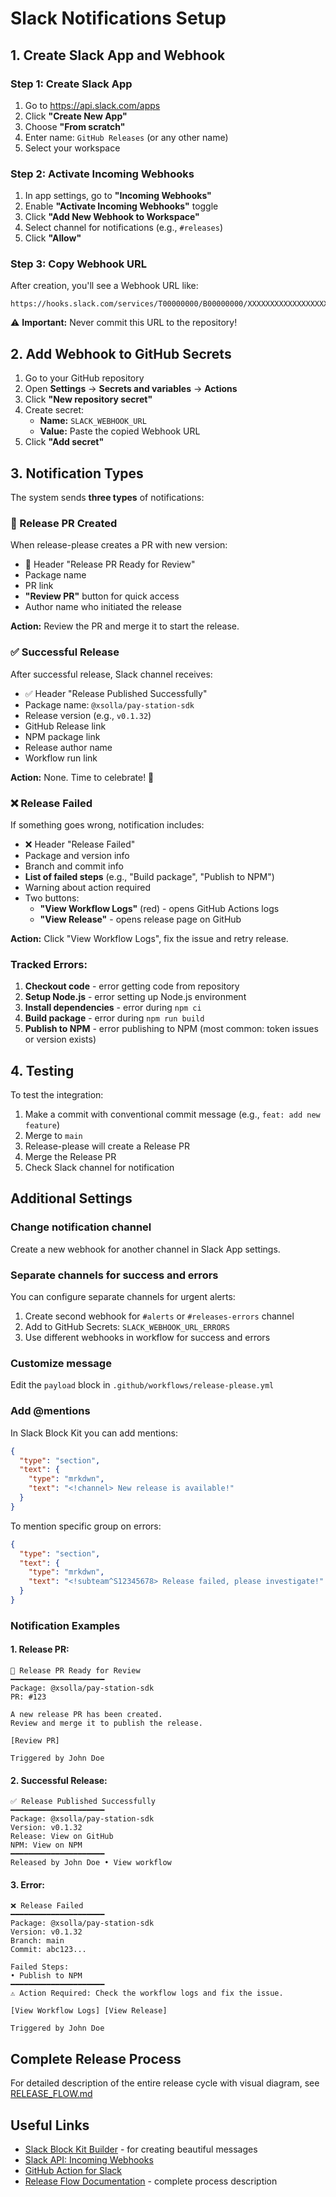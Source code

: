# Slack Notifications Setup

## 1. Create Slack App and Webhook

### Step 1: Create Slack App
1. Go to https://api.slack.com/apps
2. Click **"Create New App"**
3. Choose **"From scratch"**
4. Enter name: `GitHub Releases` (or any other name)
5. Select your workspace

### Step 2: Activate Incoming Webhooks
1. In app settings, go to **"Incoming Webhooks"**
2. Enable **"Activate Incoming Webhooks"** toggle
3. Click **"Add New Webhook to Workspace"**
4. Select channel for notifications (e.g., `#releases`)
5. Click **"Allow"**

### Step 3: Copy Webhook URL
After creation, you'll see a Webhook URL like:
```
https://hooks.slack.com/services/T00000000/B00000000/XXXXXXXXXXXXXXXXXXXX
```

⚠️ **Important:** Never commit this URL to the repository!

## 2. Add Webhook to GitHub Secrets

1. Go to your GitHub repository
2. Open **Settings** → **Secrets and variables** → **Actions**
3. Click **"New repository secret"**
4. Create secret:
   - **Name:** `SLACK_WEBHOOK_URL`
   - **Value:** Paste the copied Webhook URL
5. Click **"Add secret"**

## 3. Notification Types

The system sends **three types** of notifications:

### 📝 Release PR Created
When release-please creates a PR with new version:
- 📝 Header "Release PR Ready for Review"
- Package name
- PR link
- **"Review PR"** button for quick access
- Author name who initiated the release

**Action:** Review the PR and merge it to start the release.

### ✅ Successful Release
After successful release, Slack channel receives:
- ✅ Header "Release Published Successfully"
- Package name: `@xsolla/pay-station-sdk`
- Release version (e.g., `v0.1.32`)
- GitHub Release link
- NPM package link
- Release author name
- Workflow run link

**Action:** None. Time to celebrate! 🎉

### ❌ Release Failed
If something goes wrong, notification includes:
- ❌ Header "Release Failed"
- Package and version info
- Branch and commit info
- **List of failed steps** (e.g., "Build package", "Publish to NPM")
- Warning about action required
- Two buttons:
  - **"View Workflow Logs"** (red) - opens GitHub Actions logs
  - **"View Release"** - opens release page on GitHub

**Action:** Click "View Workflow Logs", fix the issue and retry release.

### Tracked Errors:
1. **Checkout code** - error getting code from repository
2. **Setup Node.js** - error setting up Node.js environment
3. **Install dependencies** - error during `npm ci`
4. **Build package** - error during `npm run build`
5. **Publish to NPM** - error publishing to NPM (most common: token issues or version exists)

## 4. Testing

To test the integration:
1. Make a commit with conventional commit message (e.g., `feat: add new feature`)
2. Merge to `main`
3. Release-please will create a Release PR
4. Merge the Release PR
5. Check Slack channel for notification

## Additional Settings

### Change notification channel
Create a new webhook for another channel in Slack App settings.

### Separate channels for success and errors
You can configure separate channels for urgent alerts:

1. Create second webhook for `#alerts` or `#releases-errors` channel
2. Add to GitHub Secrets: `SLACK_WEBHOOK_URL_ERRORS`
3. Use different webhooks in workflow for success and errors

### Customize message
Edit the `payload` block in `.github/workflows/release-please.yml`

### Add @mentions
In Slack Block Kit you can add mentions:
```json
{
  "type": "section",
  "text": {
    "type": "mrkdwn",
    "text": "<!channel> New release is available!"
  }
}
```

To mention specific group on errors:
```json
{
  "type": "section",
  "text": {
    "type": "mrkdwn",
    "text": "<!subteam^S12345678> Release failed, please investigate!"
  }
}
```

### Notification Examples

#### 1. Release PR:
```
📝 Release PR Ready for Review
━━━━━━━━━━━━━━━━━━━━━
Package: @xsolla/pay-station-sdk
PR: #123

A new release PR has been created.
Review and merge it to publish the release.

[Review PR]

Triggered by John Doe
```

#### 2. Successful Release:
```
✅ Release Published Successfully
━━━━━━━━━━━━━━━━━━━━━
Package: @xsolla/pay-station-sdk
Version: v0.1.32
Release: View on GitHub
NPM: View on NPM
━━━━━━━━━━━━━━━━━━━━━
Released by John Doe • View workflow
```

#### 3. Error:
```
❌ Release Failed
━━━━━━━━━━━━━━━━━━━━━
Package: @xsolla/pay-station-sdk
Version: v0.1.32
Branch: main
Commit: abc123...

Failed Steps:
• Publish to NPM
━━━━━━━━━━━━━━━━━━━━━
⚠️ Action Required: Check the workflow logs and fix the issue.

[View Workflow Logs] [View Release]

Triggered by John Doe
```

## Complete Release Process

For detailed description of the entire release cycle with visual diagram, see [RELEASE_FLOW.md](./RELEASE_FLOW.md)

## Useful Links

- [Slack Block Kit Builder](https://app.slack.com/block-kit-builder) - for creating beautiful messages
- [Slack API: Incoming Webhooks](https://api.slack.com/messaging/webhooks)
- [GitHub Action for Slack](https://github.com/slackapi/slack-github-action)
- [Release Flow Documentation](./RELEASE_FLOW.md) - complete process description

